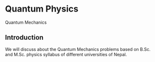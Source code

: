 # Quantum Physics

Quantum Mechanics

## Introduction

We will discuss about the Quantum Mechanics problems based on B.Sc. and M.Sc. physics syllabus of different universities of Nepal.